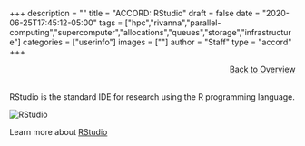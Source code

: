 +++
description = ""
title = "ACCORD: RStudio"
draft = false
date = "2020-06-25T17:45:12-05:00"
tags = ["hpc","rivanna","parallel-computing","supercomputer","allocations","queues","storage","infrastructure"]
categories = ["userinfo"]
images = [""]
author = "Staff"
type = "accord"
+++

<a href="../" style="float:right;width:100%;text-align:right;margin-bottom:2rem;" class="small">Back to Overview</a>

RStudio is the standard IDE for research using the R programming language.

![RStudio](/images/accord/rstudio.png)

Learn more about [RStudio](https://rstudio.com/)
